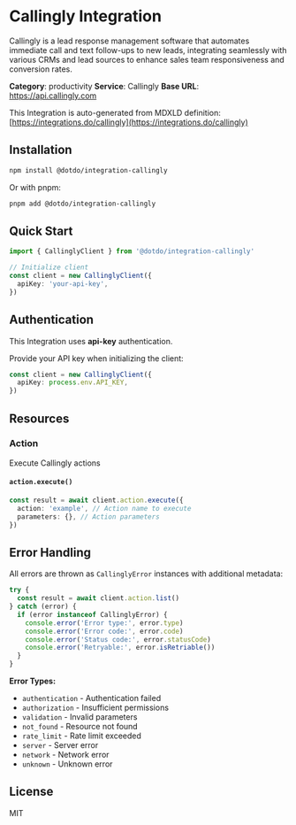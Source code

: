 # Callingly Integration

Callingly is a lead response management software that automates immediate call and text follow-ups to new leads, integrating seamlessly with various CRMs and lead sources to enhance sales team responsiveness and conversion rates.

**Category**: productivity
**Service**: Callingly
**Base URL**: https://api.callingly.com

This Integration is auto-generated from MDXLD definition: [https://integrations.do/callingly](https://integrations.do/callingly)

## Installation

```bash
npm install @dotdo/integration-callingly
```

Or with pnpm:

```bash
pnpm add @dotdo/integration-callingly
```

## Quick Start

```typescript
import { CallinglyClient } from '@dotdo/integration-callingly'

// Initialize client
const client = new CallinglyClient({
  apiKey: 'your-api-key',
})
```

## Authentication

This Integration uses **api-key** authentication.

Provide your API key when initializing the client:

```typescript
const client = new CallinglyClient({
  apiKey: process.env.API_KEY,
})
```

## Resources

### Action

Execute Callingly actions

#### `action.execute()`

```typescript
const result = await client.action.execute({
  action: 'example', // Action name to execute
  parameters: {}, // Action parameters
})
```

## Error Handling

All errors are thrown as `CallinglyError` instances with additional metadata:

```typescript
try {
  const result = await client.action.list()
} catch (error) {
  if (error instanceof CallinglyError) {
    console.error('Error type:', error.type)
    console.error('Error code:', error.code)
    console.error('Status code:', error.statusCode)
    console.error('Retryable:', error.isRetriable())
  }
}
```

**Error Types:**

- `authentication` - Authentication failed
- `authorization` - Insufficient permissions
- `validation` - Invalid parameters
- `not_found` - Resource not found
- `rate_limit` - Rate limit exceeded
- `server` - Server error
- `network` - Network error
- `unknown` - Unknown error

## License

MIT

